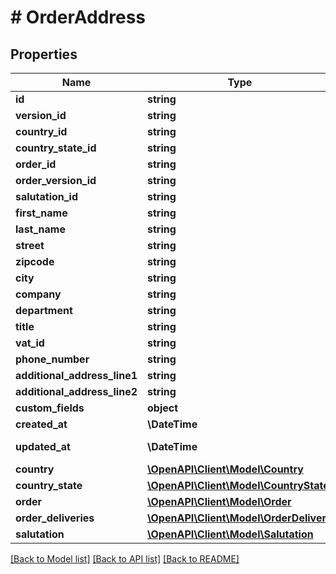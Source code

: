 # # OrderAddress

## Properties

Name | Type | Description | Notes
------------ | ------------- | ------------- | -------------
**id** | **string** |  | [optional]
**version_id** | **string** |  | [optional]
**country_id** | **string** |  |
**country_state_id** | **string** |  | [optional]
**order_id** | **string** |  |
**order_version_id** | **string** |  | [optional]
**salutation_id** | **string** |  |
**first_name** | **string** |  |
**last_name** | **string** |  |
**street** | **string** |  |
**zipcode** | **string** |  |
**city** | **string** |  |
**company** | **string** |  | [optional]
**department** | **string** |  | [optional]
**title** | **string** |  | [optional]
**vat_id** | **string** |  | [optional]
**phone_number** | **string** |  | [optional]
**additional_address_line1** | **string** |  | [optional]
**additional_address_line2** | **string** |  | [optional]
**custom_fields** | **object** |  | [optional]
**created_at** | **\DateTime** |  | [readonly]
**updated_at** | **\DateTime** |  | [optional] [readonly]
**country** | [**\OpenAPI\Client\Model\Country**](Country.md) |  | [optional]
**country_state** | [**\OpenAPI\Client\Model\CountryState**](CountryState.md) |  | [optional]
**order** | [**\OpenAPI\Client\Model\Order**](Order.md) |  | [optional]
**order_deliveries** | [**\OpenAPI\Client\Model\OrderDelivery**](OrderDelivery.md) |  | [optional]
**salutation** | [**\OpenAPI\Client\Model\Salutation**](Salutation.md) |  | [optional]

[[Back to Model list]](../../README.md#models) [[Back to API list]](../../README.md#endpoints) [[Back to README]](../../README.md)
